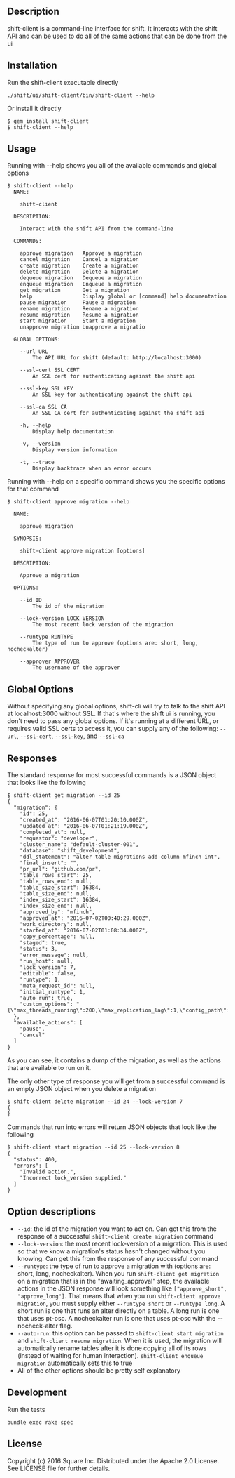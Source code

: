 Description
------
shift-client is a command-line interface for shift. It interacts with the shift API and can be used to do all of the same actions that can be done from the ui

Installation
------
Run the shift-client executable directly
```
./shift/ui/shift-client/bin/shift-client --help
```
Or install it directly
```
$ gem install shift-client
$ shift-client --help
```

Usage
------
Running with --help shows you all of the available commands and global options
```
$ shift-client --help
  NAME:

    shift-client

  DESCRIPTION:

    Interact with the shift API from the command-line

  COMMANDS:

    approve migration   Approve a migration
    cancel migration    Cancel a migration
    create migration    Create a migration
    delete migration    Delete a migration
    dequeue migration   Dequeue a migration
    enqueue migration   Enqueue a migration
    get migration       Get a migration
    help                Display global or [command] help documentation
    pause migration     Pause a migration
    rename migration    Rename a migration
    resume migration    Resume a migration
    start migration     Start a migration
    unapprove migration Unapprove a migratio

  GLOBAL OPTIONS:

    --url URL
        The API URL for shift (default: http://localhost:3000)

    --ssl-cert SSL CERT
        An SSL cert for authenticating against the shift api

    --ssl-key SSL KEY
        An SSL key for authenticating against the shift api

    --ssl-ca SSL CA
        An SSL CA cert for authenticating against the shift api

    -h, --help
        Display help documentation

    -v, --version
        Display version information

    -t, --trace
        Display backtrace when an error occurs
```

Running with --help on a specific command shows you the specific options for that command
```
$ shift-client approve migration --help

  NAME:

    approve migration

  SYNOPSIS:

    shift-client approve migration [options]

  DESCRIPTION:

    Approve a migration

  OPTIONS:

    --id ID
        The id of the migration

    --lock-version LOCK VERSION
        The most recent lock version of the migration

    --runtype RUNTYPE
        The type of run to approve (options are: short, long, nocheckalter)

    --approver APPROVER
        The username of the approver

```

## Global Options
Without specifying any global options, shift-cli will try to talk to the shift API at localhost:3000 without SSL. If that's where the shift ui is running, you don't need to pass any global options. If it's running at a different URL, or requires valid SSL certs to access it, you can supply any of the following: `--url`, `--ssl-cert`, `--ssl-key`, and `--ssl-ca`

## Responses
The standard response for most successful commands is a JSON object that looks like the following
```
$ shift-client get migration --id 25
{
  "migration": {
    "id": 25,
    "created_at": "2016-06-07T01:20:10.000Z",
    "updated_at": "2016-06-07T01:21:19.000Z",
    "completed_at": null,
    "requestor": "developer",
    "cluster_name": "default-cluster-001",
    "database": "shift_development",
    "ddl_statement": "alter table migrations add column mfinch int",
    "final_insert": "",
    "pr_url": "github.com/pr",
    "table_rows_start": 25,
    "table_rows_end": null,
    "table_size_start": 16384,
    "table_size_end": null,
    "index_size_start": 16384,
    "index_size_end": null,
    "approved_by": "mfinch",
    "approved_at": "2016-07-02T00:40:29.000Z",
    "work_directory": null,
    "started_at": "2016-07-02T01:08:34.000Z",
    "copy_percentage": null,
    "staged": true,
    "status": 3,
    "error_message": null,
    "run_host": null,
    "lock_version": 7,
    "editable": false,
    "runtype": 1,
    "meta_request_id": null,
    "initial_runtype": 1,
    "auto_run": true,
    "custom_options": "{\"max_threads_running\":200,\"max_replication_lag\":1,\"config_path\":\"\",\"recursion_method\":\"\"}"
  },
  "available_actions": [
    "pause",
    "cancel"
  ]
}
```
As you can see, it contains a dump of the migration, as well as the actions that are available to run on it.

The only other type of response you will get from a successful command is an empty JSON object when you delete a migration
```
$ shift-client delete migration --id 24 --lock-version 7
{
}
```

Commands that run into errors will return JSON objects that look like the following
```
$ shift-client start migration --id 25 --lock-version 8
{
  "status": 400,
  "errors": [
    "Invalid action.",
    "Incorrect lock_version supplied."
  ]
}
```

## Option descriptions
* `--id`: the id of the migration you want to act on. Can get this from the response of a successful `shift-client create migration` command
* `--lock-version`: the most recent lock-version of a migration. This is used so that we know a migration's status hasn't changed without you knowing. Can get this from the response of any successful command
* `--runtype`: the type of run to approve a migration with (options are: short, long, nocheckalter). When you run `shift-client get migration` on a migration that is in the "awaiting_approval" step, the available actions in the JSON response will look something like `["approve_short", "approve_long"]`. That means that when you run `shift-client approve migration`, you must supply either `--runtype short` or `--runtype long`. A short run is one that runs an alter directly on a table. A long run is one that uses pt-osc. A nocheckalter run is one that uses pt-osc with the --nocheck-alter flag.
* `--auto-run`: this option can be passed to `shift-client start migration` and `shift-client resume migration`. When it is used, the migration will automatically rename tables after it is done copying all of its rows (instead of waiting for human interaction). `shift-client enqueue migration` automatically sets this to true
* All of the other options should be pretty self explanatory

Development
------
Run the tests
```
bundle exec rake spec
```

## License

Copyright (c) 2016 Square Inc. Distributed under the Apache 2.0 License.
See LICENSE file for further details.
